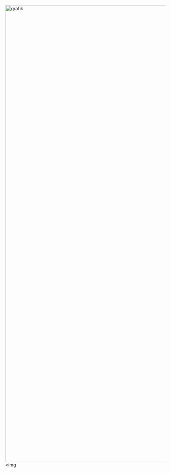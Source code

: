 <img width="1433" alt="grafik" src="https://github.com/ManarMohammed97/ToDo-List/assets/105385554/8e10dae3-4466-4890-ac1f-a6d780fe5b60"><img 



